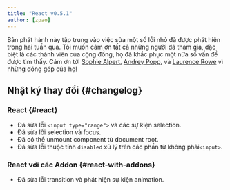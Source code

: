 ```yaml
---
title: "React v0.5.1"
author: [zpao]
---
```


Bản phát hành này tập trung vào việc sửa một số lỗi nhỏ đã được phát hiện trong hai tuần qua. Tôi muốn cảm ơn tất cả những người đã tham gia, đặc biệt là các thành viên của cộng đồng, họ đã khắc phục một nửa số vấn đề được tìm thấy. Cảm ơn tới [Sophie Alpert][1], [Andrey Popp][2], và [Laurence Rowe][3] vì những đóng góp của họ!

## Nhật ký thay đổi {#changelog}

### React {#react}

* Đã sửa lỗi `<input type="range">` và các sự kiện selection.
* Đã sửa lỗi selection và focus.
* Đã có thể unmount component từ document root.
* Đã sửa lỗi thuộc tính `disabled` xử lý trên các phần tử không phải`<input>`.

### React với các Addon {#react-with-addons}

* Đã sửa lỗi transition và phát hiện sự kiện animation.

[1]: https://github.com/sophiebits
[2]: https://github.com/andreypopp
[3]: https://github.com/lrowe

